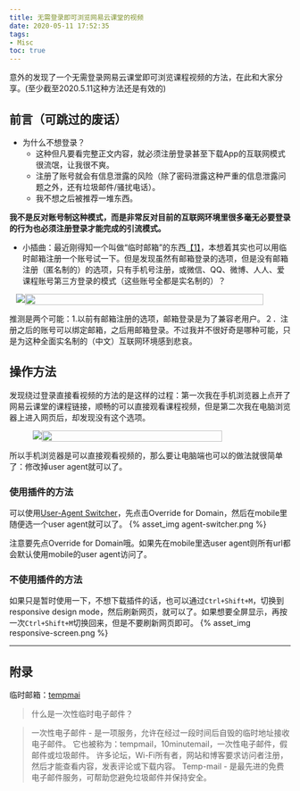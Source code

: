 ```yaml
---
title: 无需登录即可浏览网易云课堂的视频
date: 2020-05-11 17:52:35
tags: 
- Misc
toc: true
---
```


意外的发现了一个无需登录网易云课堂即可浏览课程视频的方法，在此和大家分享。(至少截至2020.5.11这种方法还是有效的)

## 前言（可跳过的废话）

- 为什么不想登录？
  + 这种但凡要看完整正文内容，就必须注册登录甚至下载App的互联网模式很流氓，让我很不爽。
  + 注册了账号就会有信息泄露的风险（除了密码泄露这种严重的信息泄露问题之外，还有垃圾邮件/骚扰电话）。
  + 我不想之后被推荐一堆东西。
<!--more-->

**我不是反对账号制这种模式，而是非常反对目前的互联网环境里很多毫无必要登录的行为也必须注册登录才能完成的引流模式。**

- 小插曲：最近刚得知一个叫做“临时邮箱”的东西[【1】](#临时邮箱)，本想着其实也可以用临时邮箱注册一个账号试一下。但是发现虽然有邮箱登录的选项，但是没有邮箱注册（匿名制的）的选项，只有手机号注册，或微信、QQ、微博、人人、爱课程账号第三方登录的模式（这些账号全都是实名制的）？
<div style="display: flex; justify-content: center;">
<img src="signin.png" >
<img src="signup.png" width="92%" >
</div>

推测是两个可能：1.以前有邮箱注册的选项，邮箱登录是为了兼容老用户。２．注册之后的账号可以绑定邮箱，之后用邮箱登录。不过我并不很好奇是哪种可能，只是为这种全面实名制的（中文）互联网环境感到悲哀。

## 操作方法

发现绕过登录直接看视频的方法的是这样的过程：第一次我在手机浏览器上点开了网易云课堂的课程链接，顺畅的可以直接观看课程视频，但是第二次我在电脑浏览器上进入网页后，却发现没有这个选项。
<div style="display: flex; justify-content: center;">
<img src="mobile.png" >
<img src="pc.png" width="80%" >
</div>

所以手机浏览器是可以直接观看视频的，那么要让电脑端也可以的做法就很简单了：修改掉user agent就可以了。

### 使用插件的方法

可以使用[User-Agent Switcher](https://addons.mozilla.org/en-US/firefox/addon/uaswitcher/)，先点击Override for Domain，然后在mobile里随便选一个user agent就可以了。
{% asset_img agent-switcher.png %}

注意要先点Override for Domain哦。如果先在mobile里选user agent则所有url都会默认使用mobile的user agent访问了。

### 不使用插件的方法

如果只是暂时使用一下，不想下载插件的话，也可以通过``Ctrl+Shift+M``，切换到responsive design mode，然后刷新网页，就可以了。如果想要全屏显示，再按一次``Ctrl+Shift+M``切换回来，但是不要刷新网页即可。
{% asset_img responsive-screen.png %}



***

## 附录

临时邮箱：[tempmai](https://temp-mail.org/)

> 什么是一次性临时电子邮件？

> 一次性电子邮件 - 是一项服务，允许在经过一段时间后自毁的临时地址接收电子邮件。 它也被称为：tempmail，10minutemail，一次性电子邮件，假邮件或垃圾邮件。 许多论坛，Wi-Fi所有者，网站和博客要求访问者注册，然后才能查看内容，发表评论或下载内容。 Temp-mail - 是最先进的免费电子邮件服务，可帮助您避免垃圾邮件并保持安全。
